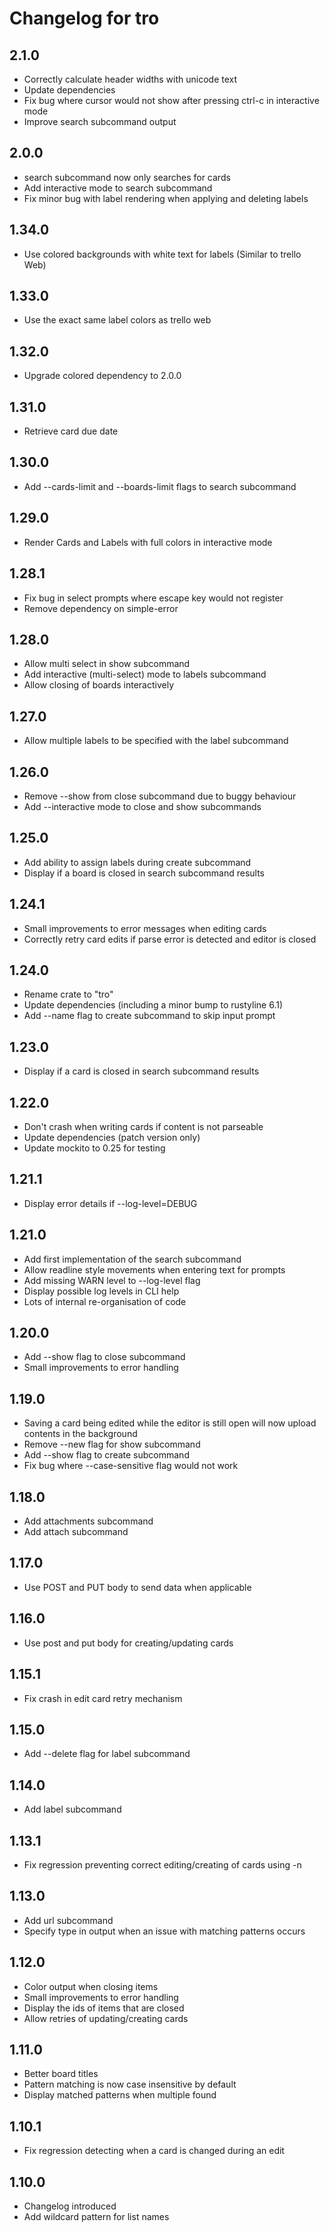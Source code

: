 Changelog for tro
=================

2.1.0
-----
* Correctly calculate header widths with unicode text
* Update dependencies
* Fix bug where cursor would not show after pressing ctrl-c in interactive mode
* Improve search subcommand output

2.0.0
-----
* search subcommand now only searches for cards
* Add interactive mode to search subcommand
* Fix minor bug with label rendering when applying and deleting labels

1.34.0
------
* Use colored backgrounds with white text for labels (Similar to trello Web)

1.33.0
------
* Use the exact same label colors as trello web

1.32.0
------
* Upgrade colored dependency to 2.0.0

1.31.0
------
* Retrieve card due date

1.30.0
------
* Add --cards-limit and --boards-limit flags to search subcommand

1.29.0
------
* Render Cards and Labels with full colors in interactive mode

1.28.1
------
* Fix bug in select prompts where escape key would not register
* Remove dependency on simple-error

1.28.0
------
* Allow multi select in show subcommand
* Add interactive (multi-select) mode to labels subcommand
* Allow closing of boards interactively

1.27.0
------
* Allow multiple labels to be specified with the label subcommand

1.26.0
------
* Remove --show from close subcommand due to buggy behaviour
* Add --interactive mode to close and show subcommands

1.25.0
------
* Add ability to assign labels during create subcommand
* Display if a board is closed in search subcommand results

1.24.1
------
* Small improvements to error messages when editing cards
* Correctly retry card edits if parse error is detected and editor is closed

1.24.0
------
* Rename crate to "tro"
* Update dependencies (including a minor bump to rustyline 6.1)
* Add --name flag to create subcommand to skip input prompt

1.23.0
------
* Display if a card is closed in search subcommand results

1.22.0
------
* Don't crash when writing cards if content is not parseable
* Update dependencies (patch version only)
* Update mockito to 0.25 for testing

1.21.1
------
* Display error details if --log-level=DEBUG

1.21.0
------
* Add first implementation of the search subcommand
* Allow readline style movements when entering text for prompts
* Add missing WARN level to --log-level flag
* Display possible log levels in CLI help
* Lots of internal re-organisation of code

1.20.0
------
* Add --show flag to close subcommand
* Small improvements to error handling

1.19.0
------
* Saving a card being edited while the editor is still open will now upload contents in the background
* Remove --new flag for show subcommand
* Add --show flag to create subcommand
* Fix bug where --case-sensitive flag would not work

1.18.0
------
* Add attachments subcommand
* Add attach subcommand

1.17.0
------
* Use POST and PUT body to send data when applicable

1.16.0
------
* Use post and put body for creating/updating cards

1.15.1
------
* Fix crash in edit card retry mechanism

1.15.0
------
* Add --delete flag for label subcommand

1.14.0
------
* Add label subcommand

1.13.1
------
* Fix regression preventing correct editing/creating of cards using -n

1.13.0
------
* Add url subcommand
* Specify type in output when an issue with matching patterns occurs

1.12.0
------
* Color output when closing items
* Small improvements to error handling
* Display the ids of items that are closed
* Allow retries of updating/creating cards

1.11.0
------
* Better board titles
* Pattern matching is now case insensitive by default
* Display matched patterns when multiple found

1.10.1
------
* Fix regression detecting when a card is changed during an edit

1.10.0
-----
* Changelog introduced
* Add wildcard pattern for list names
